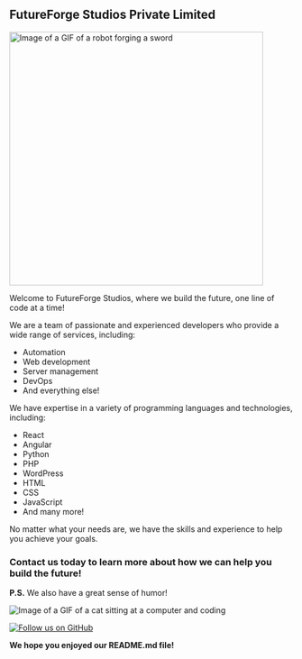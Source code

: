 ## FutureForge Studios Private Limited

<img src="https://media.tenor.com/HqqJ3ScElisAAAAC/forging-a-sword-masters-of-the-universe-revelation.gif" width="450" alt="Image of a GIF of a robot forging a sword">

Welcome to FutureForge Studios, where we build the future, one line of code at a time!

We are a team of passionate and experienced developers who provide a wide range of services, including:

* Automation
* Web development
* Server management
* DevOps
* And everything else!

We have expertise in a variety of programming languages and technologies, including:

* React
* Angular
* Python
* PHP
* WordPress
* HTML
* CSS
* JavaScript
* And many more!

No matter what your needs are, we have the skills and experience to help you achieve your goals.

### Contact us today to learn more about how we can help you build the future!

**P.S.** We also have a great sense of humor!

![Image of a GIF of a cat sitting at a computer and coding](https://i.pinimg.com/originals/a6/70/91/a67091c003173f3cd58801f345392dde.gif)

[![Follow us on GitHub](https://img.shields.io/badge/Follow-Us%20on%20GitHub-brightgreen)](https://github.com/YourOrganization)

**We hope you enjoyed our README.md file!**

